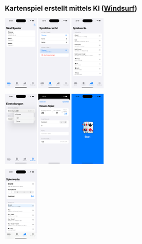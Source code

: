 ## Kartenspiel erstellt mittels KI ([Windsurf](https://codeium.com/windsurf))

<p float="left">
  <img src="./assets/screenshot1.png" width="100" />
  <img src="./assets/screenshot2.png" width="100" /> 
  <img src="./assets/screenshot3.png" width="100" />
</p>

<p float="left">
  <img src="./assets/screenshot4.png" width="100" />
  <img src="./assets/screenshot5.png" width="100" /> 
  <img src="./assets/screenshot6.png" width="100" />
</p>

<p float="left">
  <img src="./assets/screenshot7.png" width="100" />
</p>